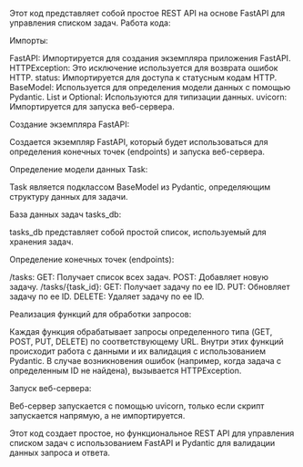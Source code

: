 Этот код представляет собой простое REST API на основе FastAPI для управления списком задач. Работа кода:

Импорты:

FastAPI: Импортируется для создания экземпляра приложения FastAPI.
HTTPException: Это исключение используется для возврата ошибок HTTP.
status: Импортируется для доступа к статусным кодам HTTP.
BaseModel: Используется для определения модели данных с помощью Pydantic.
List и Optional: Используются для типизации данных.
uvicorn: Импортируется для запуска веб-сервера.

Создание экземпляра FastAPI:

Создается экземпляр FastAPI, который будет использоваться для определения конечных точек (endpoints) и запуска веб-сервера.

Определение модели данных Task:

Task является подклассом BaseModel из Pydantic, определяющим структуру данных для задачи.

База данных задач tasks_db:

tasks_db представляет собой простой список, используемый для хранения задач.

Определение конечных точек (endpoints):

/tasks:
GET: Получает список всех задач.
POST: Добавляет новую задачу.
/tasks/{task_id}:
GET: Получает задачу по ее ID.
PUT: Обновляет задачу по ее ID.
DELETE: Удаляет задачу по ее ID.

Реализация функций для обработки запросов:

Каждая функция обрабатывает запросы определенного типа (GET, POST, PUT, DELETE) по соответствующему URL.
Внутри этих функций происходит работа с данными и их валидация с использованием Pydantic.
В случае возникновения ошибок (например, когда задача с определенным ID не найдена), вызывается HTTPException.

Запуск веб-сервера:

Веб-сервер запускается с помощью uvicorn, только если скрипт запускается напрямую, а не импортируется.

Этот код создает простое, но функциональное REST API для управления списком задач с использованием FastAPI и Pydantic для валидации данных запроса и ответа.